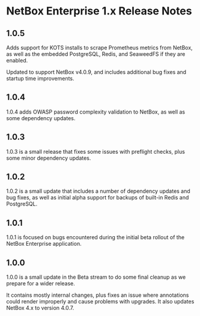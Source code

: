 # NetBox Enterprise 1.x Release Notes

## 1.0.5

Adds support for KOTS installs to scrape Prometheus metrics from NetBox, as well as the embedded PostgreSQL, Redis, and SeaweedFS if they are enabled.

Updated to support NetBox v4.0.9, and includes additional bug fixes and startup time improvements.

## 1.0.4

1.0.4 adds OWASP password complexity validation to NetBox, as well as some dependency updates.

## 1.0.3

1.0.3 is a small release that fixes some issues with preflight checks, plus some minor dependency updates.

## 1.0.2

1.0.2 is a small update that includes a number of dependency updates and bug fixes, as well as initial alpha support for backups of built-in Redis and PostgreSQL.

## 1.0.1

1.0.1 is focused on bugs encountered during the initial beta rollout of the NetBox Enterprise application.

## 1.0.0

1.0.0 is a small update in the Beta stream to do some final cleanup as we prepare for a wider release.

It contains mostly internal changes, plus fixes an issue where annotations could render improperly and cause problems with upgrades.
It also updates NetBox 4.x to version 4.0.7.